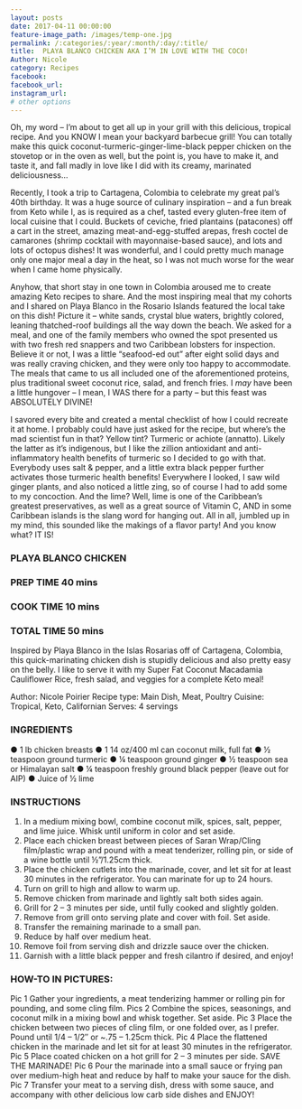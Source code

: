 ```yaml
---
layout: posts
date: 2017-04-11 00:00:00
feature-image_path: /images/temp-one.jpg
permalink: /:categories/:year/:month/:day/:title/
title:  PLAYA BLANCO CHICKEN AKA I’M IN LOVE WITH THE COCO!
Author: Nicole
category: Recipes
facebook:
facebook_url:
instagram_url:
# other options
---
```


Oh, my word – I’m about to get all up in your grill with this delicious, tropical recipe. And you KNOW I mean your backyard barbecue grill! You can totally make this quick coconut-turmeric-ginger-lime-black pepper chicken on the stovetop or in the oven as well, but the point is, you have to make it, and taste it, and fall madly in love like I did with its creamy, marinated deliciousness…

Recently, I took a trip to Cartagena, Colombia to celebrate my great pal’s 40th birthday. It was a huge source of culinary inspiration – and a fun break from Keto while I, as is required as a chef, tasted every gluten-free item of local cuisine that I could. Buckets of ceviche, fried plantains (patacones) off a cart in the street, amazing meat-and-egg-stuffed arepas, fresh coctel de camarones (shrimp cocktail with mayonnaise-based sauce), and lots and lots of octopus dishes! It was wonderful, and I could pretty much manage only one major meal a day in the heat, so I was not much worse for the wear when I came home physically.

Anyhow, that short stay in one town in Colombia aroused me to create amazing Keto recipes to share. And the most inspiring meal that my cohorts and I shared on Playa Blanco in the Rosario Islands featured the local take on this dish!
Picture it – white sands, crystal blue waters, brightly colored, leaning thatched-roof buildings all the way down the beach. We asked for a meal, and one of the family members who owned the spot presented us with two fresh red snappers and two Caribbean lobsters for inspection. Believe it or not, I was a little “seafood-ed out” after eight solid days and was really craving chicken, and they were only too happy to accommodate. The meals that came to us all included one of the aforementioned proteins, plus traditional sweet coconut rice, salad, and french fries. I *may* have been a little hungover – I mean, I WAS there for a party – but this feast was ABSOLUTELY DIVINE!

I savored every bite and created a mental checklist of how I could recreate it at home. I probably could have just asked for the recipe, but where’s the mad scientist fun in that? Yellow tint? Turmeric or achiote (annatto). Likely the latter as it’s indigenous, but I like the zillion antioxidant and anti-inflammatory health benefits of turmeric so I decided to go with that. Everybody uses salt & pepper, and a little extra black pepper further activates those turmeric health benefits! Everywhere I looked, I saw wild ginger plants, and also noticed a little zing, so of course I had to add some to my concoction. And the lime? Well, lime is one of the Caribbean’s greatest preservatives, as well as a great source of Vitamin C, AND in some Caribbean islands is the slang word for hanging out. All in all, jumbled up in my mind, this sounded like the makings of a flavor party! And you know what? IT IS!

### PLAYA BLANCO CHICKEN

### PREP TIME 40 mins
### COOK TIME 10 mins
### TOTAL TIME 50 mins

Inspired by Playa Blanco in the Islas Rosarias off of Cartagena, Colombia, this quick-marinating chicken dish is stupidly delicious and also pretty easy on the belly. I like to serve it with my Super Fat Coconut Macadamia Cauliflower Rice, fresh salad, and veggies for a complete Keto meal!

Author: Nicole Poirier
Recipe type: Main Dish, Meat, Poultry
Cuisine: Tropical, Keto, Californian
Serves: 4 servings

### INGREDIENTS

●	1 lb chicken breasts
●	1 14 oz/400 ml can coconut milk, full fat
●	½ teaspoon ground turmeric
●	¼ teaspoon ground ginger
●	½ teaspoon sea or Himalayan salt
●	¼ teaspoon freshly ground black pepper (leave out for AIP)
●	Juice of ½ lime

### INSTRUCTIONS

1.	In a medium mixing bowl, combine coconut milk, spices, salt, pepper, and lime juice. Whisk until uniform in color and set aside.
2.	Place each chicken breast between pieces of Saran Wrap/Cling film/plastic wrap and pound with a meat tenderizer, rolling pin, or side of a wine bottle until ½”/1.25cm thick.
3.	Place the chicken cutlets into the marinade, cover, and let sit for at least 30 minutes in the refrigerator. You can marinate for up to 24 hours.
4.	Turn on grill to high and allow to warm up.
5.	Remove chicken from marinade and lightly salt both sides again.
6.	Grill for 2 – 3 minutes per side, until fully cooked and slightly golden.
7.	Remove from grill onto serving plate and cover with foil. Set aside.
8.	Transfer the remaining marinade to a small pan.
9.	Reduce by half over medium heat.
10.	Remove foil from serving dish and drizzle sauce over the chicken.
11.	Garnish with a little black pepper and fresh cilantro if desired, and enjoy!

### HOW-TO IN PICTURES:

Pic 1 Gather your ingredients, a meat tenderizing hammer or rolling pin for pounding, and some cling film.
Pics 2 Combine the spices, seasonings, and coconut milk in a mixing bowl and whisk together. Set aside.
Pic 3 Place the chicken between two pieces of cling film, or one folded over, as I prefer. Pound until 1/4 – 1/2″ or ~.75 – 1.25cm thick.
Pic 4 Place the flattened chicken in the marinade and let sit for at least 30 minutes in the refrigerator.
Pic 5 Place coated chicken on a hot grill for 2 – 3 minutes per side. SAVE THE MARINADE!
Pic 6  Pour the marinade into a small sauce or frying pan over medium-high heat and reduce by half to make your sauce for the dish.
Pic 7 Transfer your meat to a serving dish, dress with some sauce, and accompany with other delicious low carb side dishes and ENJOY!
